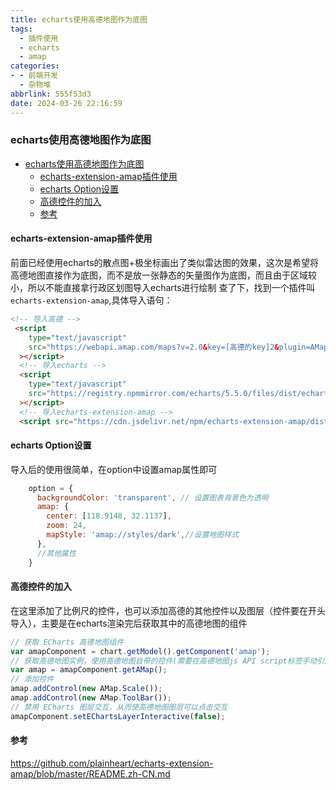 ```yaml
---
title: echarts使用高德地图作为底图
tags:
  - 插件使用
  - echarts
  - amap
categories:
- - 前端开发
  - 杂物堆
abbrlink: 555f53d3
date: 2024-03-26 22:16:59
---
```

### echarts使用高德地图作为底图
- [echarts使用高德地图作为底图](#echarts使用高德地图作为底图)
  - [echarts-extension-amap插件使用](#echarts-extension-amap插件使用)
  - [echarts Option设置](#echarts-option设置)
  - [高德控件的加入](#高德控件的加入)
  - [参考](#参考)
<!--more-->
#### echarts-extension-amap插件使用
前面已经使用echarts的散点图+极坐标画出了类似雷达图的效果，这次是希望将高德地图直接作为底图，而不是放一张静态的矢量图作为底图，而且由于区域较小，所以不能直接拿行政区划图导入echarts进行绘制
查了下，找到一个插件叫`echarts-extension-amap`,具体导入语句：

```HTML
<!-- 导入高德 -->
 <script
    type="text/javascript"
    src="https://webapi.amap.com/maps?v=2.0&key=[高德的key]2&plugin=AMap.Scale,AMap.ToolBar"
  ></script>
  <!-- 导入echarts -->
  <script
    type="text/javascript"
    src="https://registry.npmmirror.com/echarts/5.5.0/files/dist/echarts.min.js"
  ></script>
  <!-- 导入echarts-extension-amap -->
  <script src="https://cdn.jsdelivr.net/npm/echarts-extension-amap/dist/echarts-extension-amap.min.js"></script>
```
#### echarts Option设置
导入后的使用很简单，在option中设置amap属性即可
```JavaScript
    option = {
      backgroundColor: 'transparent', // 设置图表背景色为透明
      amap: {
        center: [118.9148, 32.1137],
        zoom: 24,
        mapStyle: 'amap://styles/dark',//设置地图样式
      },
      //其他属性
    }
```

#### 高德控件的加入
在这里添加了比例尺的控件，也可以添加高德的其他控件以及图层（控件要在开头导入），主要是在echarts渲染完后获取其中的高德地图的组件

```JavaScript
// 获取 ECharts 高德地图组件
var amapComponent = chart.getModel().getComponent('amap');
// 获取高德地图实例，使用高德地图自带的控件(需要在高德地图js API script标签手动引入)
var amap = amapComponent.getAMap();
// 添加控件
amap.addControl(new AMap.Scale());
amap.addControl(new AMap.ToolBar());
// 禁用 ECharts 图层交互，从而使高德地图图层可以点击交互
amapComponent.setEChartsLayerInteractive(false);
```

#### 参考
<https://github.com/plainheart/echarts-extension-amap/blob/master/README.zh-CN.md>